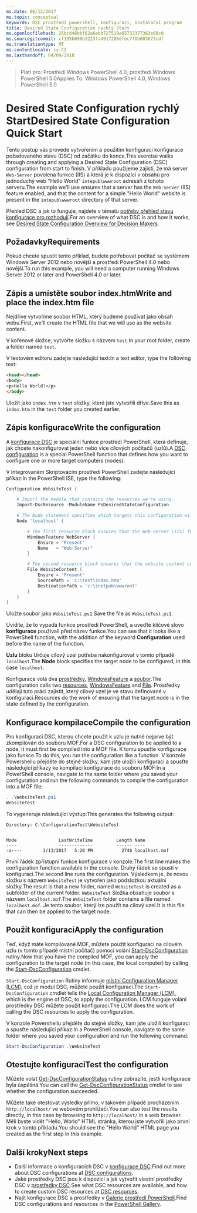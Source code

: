 ```yaml
---
ms.date: 06/12/2017
ms.topic: conceptual
keywords: DSC prostředí powershell, konfiguraci, instalační program
title: Desired State Configuration rychlý Start
ms.openlocfilehash: 25bcd46bbf62a6ebb727519a65732377363e68c0
ms.sourcegitcommit: cf195b090b3223fa4917206dfec7f0b603873cdf
ms.translationtype: MT
ms.contentlocale: cs-CZ
ms.lasthandoff: 04/09/2018
---
```

> <span data-ttu-id="e2108-103">Platí pro: Prostředí Windows PowerShell 4.0, prostředí Windows PowerShell 5.0</span><span class="sxs-lookup"><span data-stu-id="e2108-103">Applies To: Windows PowerShell 4.0, Windows PowerShell 5.0</span></span>

# <a name="desired-state-configuration-quick-start"></a><span data-ttu-id="e2108-104">Desired State Configuration rychlý Start</span><span class="sxs-lookup"><span data-stu-id="e2108-104">Desired State Configuration Quick Start</span></span>

<span data-ttu-id="e2108-105">Tento postup vás provede vytvořením a použitím konfiguraci konfigurace požadovaného stavu (DSC) od začátku do konce.</span><span class="sxs-lookup"><span data-stu-id="e2108-105">This exercise walks through creating and applying a Desired State Configuration (DSC) configuration from start to finish.</span></span>
<span data-ttu-id="e2108-106">V příkladu použijeme zajistí, že má server `Web-Server` povolena funkce (IIS) a která je k dispozici v obsahu pro jednoduchý web "Hello World" `intepub\wwwroot` adresáři z tohoto serveru.</span><span class="sxs-lookup"><span data-stu-id="e2108-106">The example we'll use ensures that a server has the `Web-Server` (IIS) feature enabled, and that the content for a simple "Hello World" website is present in the `intepub\wwwroot` directory of that server.</span></span>

<span data-ttu-id="e2108-107">Přehled DSC a jak to funguje, najdete v tématu [potřeby přehled stavu konfigurace pro rozhodují](decisionMaker.md).</span><span class="sxs-lookup"><span data-stu-id="e2108-107">For an overview of what DSC is and how it works, see [Desired State Configuration Overview for Decision Makers](decisionMaker.md).</span></span>

## <a name="requirements"></a><span data-ttu-id="e2108-108">Požadavky</span><span class="sxs-lookup"><span data-stu-id="e2108-108">Requirements</span></span>

<span data-ttu-id="e2108-109">Pokud chcete spustit tento příklad, budete potřebovat počítač se systémem Windows Server 2012 nebo novější a prostředí PowerShell 4.0 nebo novější.</span><span class="sxs-lookup"><span data-stu-id="e2108-109">To run this example, you will need a computer running Windows Server 2012 or later and PowerShell 4.0 or later.</span></span>

## <a name="write-and-place-the-indexhtm-file"></a><span data-ttu-id="e2108-110">Zápis a umístěte soubor index.htm</span><span class="sxs-lookup"><span data-stu-id="e2108-110">Write and place the index.htm file</span></span>

<span data-ttu-id="e2108-111">Nejdříve vytvoříme soubor HTML, který budeme používat jako obsah webu.</span><span class="sxs-lookup"><span data-stu-id="e2108-111">First, we'll create the HTML file that we will use as the website content.</span></span>

<span data-ttu-id="e2108-112">V kořenové složce, vytvořte složku s názvem `test`.</span><span class="sxs-lookup"><span data-stu-id="e2108-112">In your root folder, create a folder named `test`.</span></span>

<span data-ttu-id="e2108-113">V textovém editoru zadejte následující text:</span><span class="sxs-lookup"><span data-stu-id="e2108-113">In a text editor, type the following text:</span></span>

```html
<head></head>
<body>
<p>Hello World!</p>
</body>
```

<span data-ttu-id="e2108-114">Uložit jako `index.htm` v `test` složky, které jste vytvořili dříve.</span><span class="sxs-lookup"><span data-stu-id="e2108-114">Save this as `index.htm` in the `test` folder you created earlier.</span></span>

## <a name="write-the-configuration"></a><span data-ttu-id="e2108-115">Zápis konfigurace</span><span class="sxs-lookup"><span data-stu-id="e2108-115">Write the configuration</span></span>

<span data-ttu-id="e2108-116">A [konfigurace DSC](configurations.md) je speciální funkce prostředí PowerShell, která definuje, jak chcete nakonfigurovat jeden nebo více cílových počítačů (uzlů).</span><span class="sxs-lookup"><span data-stu-id="e2108-116">A [DSC configuration](configurations.md) is a special PowerShell function that defines how you want to configure one or more target computers (nodes).</span></span>

<span data-ttu-id="e2108-117">V integrovaném Skriptovacím prostředí PowerShell zadejte následující příkaz:</span><span class="sxs-lookup"><span data-stu-id="e2108-117">In the PowerShell ISE, type the following:</span></span>

```powershell
Configuration WebsiteTest {

    # Import the module that contains the resources we're using.
    Import-DscResource -ModuleName PsDesiredStateConfiguration

    # The Node statement specifies which targets this configuration will be applied to.
    Node 'localhost' {

        # The first resource block ensures that the Web-Server (IIS) feature is enabled.
        WindowsFeature WebServer {
            Ensure = "Present"
            Name   = "Web-Server"
        }

        # The second resource block ensures that the website content copied to the website root folder.
        File WebsiteContent {
            Ensure = 'Present'
            SourcePath = 'c:\test\index.htm'
            DestinationPath = 'c:\inetpub\wwwroot'
        }
    }
}
```

<span data-ttu-id="e2108-118">Uložte soubor jako `WebsiteTest.ps1`.</span><span class="sxs-lookup"><span data-stu-id="e2108-118">Save the file as `WebsiteTest.ps1`.</span></span>

<span data-ttu-id="e2108-119">Uvidíte, že to vypadá funkce prostředí PowerShell, a uveďte klíčové slovo **konfigurace** používali před název funkce.</span><span class="sxs-lookup"><span data-stu-id="e2108-119">You can see that it looks like a PowerShell function, with the addition of the keyword **Configuration** used before the name of the function.</span></span>

<span data-ttu-id="e2108-120">**Uzlu** bloku Určuje cílový uzel potřeba nakonfigurovat v tomto případě `localhost`.</span><span class="sxs-lookup"><span data-stu-id="e2108-120">The **Node** block specifies the target node to be configured, in this case `localhost`.</span></span>

<span data-ttu-id="e2108-121">Konfigurace volá dva [prostředky](resources.md), [WindowsFeature](windowsFeatureResource.md) a [soubor](fileResource.md).</span><span class="sxs-lookup"><span data-stu-id="e2108-121">The configuration calls two [resources](resources.md), [WindowsFeature](windowsFeatureResource.md) and [File](fileResource.md).</span></span>
<span data-ttu-id="e2108-122">Prostředky udělají tuto práci zajistit, který cílový uzel je ve stavu definované v konfiguraci.</span><span class="sxs-lookup"><span data-stu-id="e2108-122">Resources do the work of ensuring that the target node is in the state defined by the configuration.</span></span>

## <a name="compile-the-configuration"></a><span data-ttu-id="e2108-123">Konfigurace kompilace</span><span class="sxs-lookup"><span data-stu-id="e2108-123">Compile the configuration</span></span>

<span data-ttu-id="e2108-124">Pro konfiguraci DSC, kterou chcete použít k uzlu je nutné nejprve být zkompilován do souboru MOF.</span><span class="sxs-lookup"><span data-stu-id="e2108-124">For a DSC configuration to be applied to a node, it must first be compiled into a MOF file.</span></span>
<span data-ttu-id="e2108-125">K tomu spusťte konfigurace jako funkce.</span><span class="sxs-lookup"><span data-stu-id="e2108-125">To do this, you run the configuration like a function.</span></span>
<span data-ttu-id="e2108-126">V konzole Powershellu přejděte do stejné složky, kam jste uložili konfiguraci a spusťte následující příkazy ke kompilaci konfigurace do souboru MOF:</span><span class="sxs-lookup"><span data-stu-id="e2108-126">In a PowerShell console, navigate to the same folder where you saved your configuration and run the following commands to compile the configuration into a MOF file:</span></span>

```powershell
. .\WebsiteTest.ps1
WebsiteTest
```

<span data-ttu-id="e2108-127">To vygeneruje následující výstup:</span><span class="sxs-lookup"><span data-stu-id="e2108-127">This generates the following output:</span></span>

```
Directory: C:\ConfigurationTest\WebsiteTest


Mode                LastWriteTime         Length Name
----                -------------         ------ ----
-a----        3/13/2017   5:20 PM           2746 localhost.mof
```

<span data-ttu-id="e2108-128">První řádek zpřístupní funkce konfigurace v konzole.</span><span class="sxs-lookup"><span data-stu-id="e2108-128">The first line makes the configuration function available in the console.</span></span>
<span data-ttu-id="e2108-129">Druhý řádek se spustí v konfiguraci.</span><span class="sxs-lookup"><span data-stu-id="e2108-129">The second line runs the configuration.</span></span>
<span data-ttu-id="e2108-130">Výsledkem je, že novou složku s názvem `WebsiteTest` je vytvořen jako podsložkou aktuální složky.</span><span class="sxs-lookup"><span data-stu-id="e2108-130">The result is that a new folder, named `WebsiteTest` is created as a subfolder of the current folder.</span></span>
<span data-ttu-id="e2108-131">`WebsiteTest` Složka obsahuje soubor s názvem `localhost.mof`.</span><span class="sxs-lookup"><span data-stu-id="e2108-131">The `WebsiteTest` folder contains a file named `localhost.mof`.</span></span>
<span data-ttu-id="e2108-132">Je tento soubor, který lze použít na cílový uzel.</span><span class="sxs-lookup"><span data-stu-id="e2108-132">It is this file that can then be applied to the target node.</span></span>

## <a name="apply-the-configuration"></a><span data-ttu-id="e2108-133">Použít konfiguraci</span><span class="sxs-lookup"><span data-stu-id="e2108-133">Apply the configuration</span></span>

<span data-ttu-id="e2108-134">Teď, když máte kompilované MOF, můžete použít konfiguraci na cílovém uzlu (v tomto případě místní počítač) pomocí volání [Start-DscConfiguration](/reference/5.1/PSDesiredStateConfiguration/Start-DscConfiguration) rutiny.</span><span class="sxs-lookup"><span data-stu-id="e2108-134">Now that you have the compiled MOF, you can apply the configuration to the target node (in this case, the local computer) by calling the [Start-DscConfiguration](/reference/5.1/PSDesiredStateConfiguration/Start-DscConfiguration) cmdlet.</span></span>

<span data-ttu-id="e2108-135">`Start-DscConfiguration` Rutiny informuje [místní Configuration Manager (LCM)](metaConfig.md), což je modul DSC, můžete použít konfiguraci.</span><span class="sxs-lookup"><span data-stu-id="e2108-135">The `Start-DscConfiguration` cmdlet tells the [Local Configuration Manager (LCM)](metaConfig.md), which is the engine of DSC, to apply the configuration.</span></span>
<span data-ttu-id="e2108-136">LCM funguje volání prostředky DSC můžete použít konfiguraci.</span><span class="sxs-lookup"><span data-stu-id="e2108-136">The LCM does the work of calling the DSC resources to apply the configuration.</span></span>

<span data-ttu-id="e2108-137">V konzole Powershellu přejděte do stejné složky, kam jste uložili konfiguraci a spusťte následující příkaz:</span><span class="sxs-lookup"><span data-stu-id="e2108-137">In a PowerShell console, navigate to the same folder where you saved your configuration and run the following command:</span></span>

```powershell
Start-DscConfiguration .\WebsiteTest
```

## <a name="test-the-configuration"></a><span data-ttu-id="e2108-138">Otestujte konfiguraci</span><span class="sxs-lookup"><span data-stu-id="e2108-138">Test the configuration</span></span>

<span data-ttu-id="e2108-139">Můžete volat [Get-DscConfigurationStatus](/reference/5.1/PSDesiredStateConfiguration/Get-DscConfigurationStatus) rutiny zobrazíte, jestli konfigurace byla úspěšná.</span><span class="sxs-lookup"><span data-stu-id="e2108-139">You can call the [Get-DscConfigurationStatus](/reference/5.1/PSDesiredStateConfiguration/Get-DscConfigurationStatus) cmdlet to see whether the configuration succeeded.</span></span>

<span data-ttu-id="e2108-140">Můžete také otestovat výsledky přímo, v takovém případě procházením `http://localhost/` ve webovém prohlížeči.</span><span class="sxs-lookup"><span data-stu-id="e2108-140">You can also test the results directly, in this case by browsing to `http://localhost/` in a web browser.</span></span>
<span data-ttu-id="e2108-141">Měli byste vidět "Hello, World" HTML stránka, kterou jste vytvořili jako první krok v tomto příkladu.</span><span class="sxs-lookup"><span data-stu-id="e2108-141">You should see the "Hello World" HTML page you created as the first step in this example.</span></span>

## <a name="next-steps"></a><span data-ttu-id="e2108-142">Další kroky</span><span class="sxs-lookup"><span data-stu-id="e2108-142">Next steps</span></span>

- <span data-ttu-id="e2108-143">Další informace o konfiguracích DSC v [konfigurace DSC](configurations.md).</span><span class="sxs-lookup"><span data-stu-id="e2108-143">Find out more about DSC configurations at [DSC configurations](configurations.md).</span></span>
- <span data-ttu-id="e2108-144">Jaké prostředky DSC jsou k dispozici a jak vytvořit vlastní prostředky DSC v [prostředky DSC](resources.md).</span><span class="sxs-lookup"><span data-stu-id="e2108-144">See what DSC resources are available, and how to create custom DSC resources at [DSC resources](resources.md).</span></span>
- <span data-ttu-id="e2108-145">Najít konfigurace DSC a prostředky v [Galerie prostředí PowerShell](https://www.powershellgallery.com/).</span><span class="sxs-lookup"><span data-stu-id="e2108-145">Find DSC configurations and resources in the [PowerShell Gallery](https://www.powershellgallery.com/).</span></span>